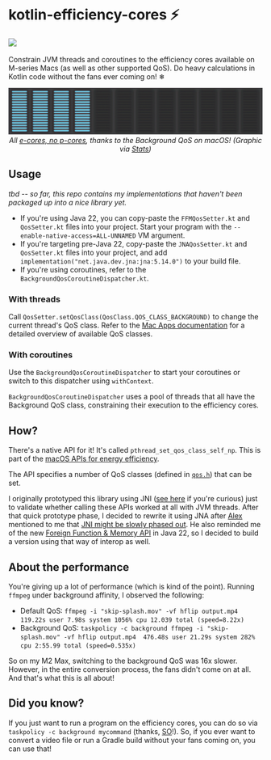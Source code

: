 # kotlin-efficiency-cores ⚡️
![](https://img.shields.io/badge/stability-prototype-blue)

Constrain JVM threads and coroutines to the efficiency cores available on M-series Macs (as well as other supported QoS). Do heavy calculations in Kotlin code without the fans ever coming on! ❄

<p align="center">
<img src="images/ecores.png">
<i>All <a href="https://developer.apple.com/news/?id=vk3m204o">e-cores, no p-cores</a>, thanks to the Background QoS on macOS! (Graphic via <a href="https://github.com/exelban/stats">Stats</a>)</i>
</p>

## Usage

_tbd -- so far, this repo contains my implementations that haven't been packaged up into a nice library yet._

- If you're using Java 22, you can copy-paste the `FFMQosSetter.kt` and `QosSetter.kt` files into your project. Start your program with the `--enable-native-access=ALL-UNNAMED` VM argument.
- If you're targeting pre-Java 22, copy-paste the `JNAQosSetter.kt` and `QosSetter.kt` files into your project, and add `implementation("net.java.dev.jna:jna:5.14.0")` to your build file.
- If you're using coroutines, refer to the `BackgroundQosCoroutineDispatcher.kt`.

### With threads
Call `QosSetter.setQosClass(QosClass.QOS_CLASS_BACKGROUND)` to change the current thread's QoS class. Refer to the [Mac Apps documentation](https://developer.apple.com/library/archive/documentation/Performance/Conceptual/power_efficiency_guidelines_osx/PrioritizeWorkAtTheTaskLevel.html#//apple_ref/doc/uid/TP40013929-CH35-SW5) for a detailed overview of available QoS classes.

### With coroutines
Use the `BackgroundQosCoroutineDispatcher` to start your coroutines or switch to this dispatcher using `withContext`.

`BackgroundQosCoroutineDispatcher` uses a pool of threads that all have the Background QoS class, constraining their execution to the efficiency cores.

## How?

There's a native API for it! It's called `pthread_set_qos_class_self_np`. This is part of the [macOS APIs for energy efficiency](https://developer.apple.com/library/archive/documentation/Performance/Conceptual/power_efficiency_guidelines_osx/PrioritizeWorkAtTheTaskLevel.html#//apple_ref/doc/uid/TP40013929-CH35-SW46).

The API specifies a number of QoS classes (defined in [`qos.h`](https://opensource.apple.com/source/libpthread/libpthread-218.30.1/sys/qos.h.auto.html)) that can be set.

I originally prototyped this library using JNI ([see here](https://github.com/SebastianAigner/ec-jni) if you're curious) just to validate whether calling these APIs worked at all with JVM threads. After that quick prototype phase, I decided to rewrite it using JNA after [Alex](https://github.com/alllex) mentioned to me that [JNI might be slowly phased out](https://openjdk.org/jeps/472). He also reminded me of the new [Foreign Function & Memory API](https://openjdk.org/jeps/454) in Java 22, so I decided to build a version using that way of interop as well.

## About the performance
You're giving up a lot of performance (which is kind of the point). Running `ffmpeg` under background affinity, I observed the following:
- Default QoS: `ffmpeg -i "skip-splash.mov" -vf hflip output.mp4  119.22s user 7.98s system 1056% cpu 12.039 total (speed=8.22x)`
- Background QoS: `taskpolicy -c background ffmpeg -i "skip-splash.mov" -vf hflip output.mp4  476.48s user 21.29s system 282% cpu 2:55.99 total
(speed=0.535x)`

So on my M2 Max, switching to the background QoS was 16x slower. However, in the entire conversion process, the fans didn't come on at all. And that's what this is all about!

## Did you know?

If you just want to run a program on the efficiency cores, you can do so via `taskpolicy -c background mycommand` (thanks, [SO](https://apple.stackexchange.com/questions/419758/how-to-execute-terminal-command-on-energy-efficient-cores-on-m1-chip)!). So, if you ever want to convert a video file or run a Gradle build without your fans coming on, you can use that!